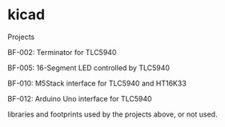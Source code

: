 # kicad
Projects

 BF-002: Terminator for TLC5940

 BF-005: 16-Segment LED controlled by TLC5940

 BF-010: M5Stack interface for TLC5940 and HT16K33

 BF-012: Arduino Uno interface for TLC5940

 libraries and footprints used by the projects above, or not used.
